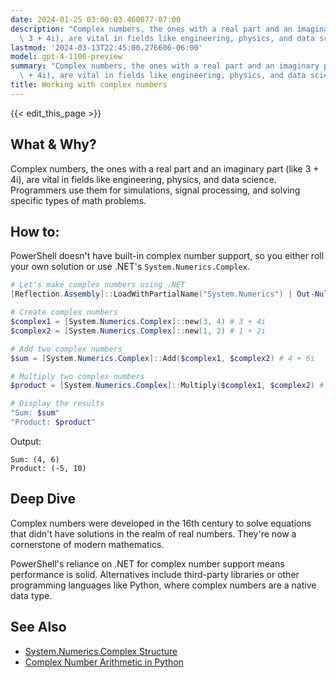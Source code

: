 ```yaml
---
date: 2024-01-25 03:00:03.460077-07:00
description: "Complex numbers, the ones with a real part and an imaginary part (like\
  \ 3 + 4i), are vital in fields like engineering, physics, and data science.\u2026"
lastmod: '2024-03-13T22:45:00.276606-06:00'
model: gpt-4-1106-preview
summary: "Complex numbers, the ones with a real part and an imaginary part (like 3\
  \ + 4i), are vital in fields like engineering, physics, and data science.\u2026"
title: Working with complex numbers
---
```


{{< edit_this_page >}}

## What & Why?
Complex numbers, the ones with a real part and an imaginary part (like 3 + 4i), are vital in fields like engineering, physics, and data science. Programmers use them for simulations, signal processing, and solving specific types of math problems.

## How to:
PowerShell doesn't have built-in complex number support, so you either roll your own solution or use .NET's `System.Numerics.Complex`.

```PowerShell
# Let's make complex numbers using .NET
[Reflection.Assembly]::LoadWithPartialName("System.Numerics") | Out-Null

# Create complex numbers
$complex1 = [System.Numerics.Complex]::new(3, 4) # 3 + 4i
$complex2 = [System.Numerics.Complex]::new(1, 2) # 1 + 2i

# Add two complex numbers
$sum = [System.Numerics.Complex]::Add($complex1, $complex2) # 4 + 6i

# Multiply two complex numbers
$product = [System.Numerics.Complex]::Multiply($complex1, $complex2) # -5 + 10i

# Display the results
"Sum: $sum"
"Product: $product"
```
Output:
```
Sum: (4, 6)
Product: (-5, 10)
```

## Deep Dive
Complex numbers were developed in the 16th century to solve equations that didn't have solutions in the realm of real numbers. They're now a cornerstone of modern mathematics.

PowerShell's reliance on .NET for complex number support means performance is solid. Alternatives include third-party libraries or other programming languages like Python, where complex numbers are a native data type.

## See Also
- [System.Numerics.Complex Structure](https://docs.microsoft.com/en-us/dotnet/api/system.numerics.complex)
- [Complex Number Arithmetic in Python](https://docs.python.org/3/library/cmath.html)
